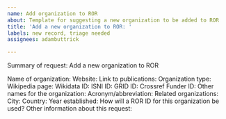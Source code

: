 ```yaml
---
name: Add organization to ROR
about: Template for suggesting a new organization to be added to ROR
title: 'Add a new organization to ROR: '
labels: new record, triage needed
assignees: adambuttrick

---
```


Summary of request: Add a new organization to ROR

Name of organization:
Website: 
Link to publications: 
Organization type: 
Wikipedia page:
Wikidata ID:
ISNI ID:
GRID ID:
Crossref Funder ID:
Other names for the organization: 
Acronym/abbreviation:
Related organizations: 
City: 
Country: 
Year established:
How will a ROR ID for this organization be used? 
Other information about this request:
